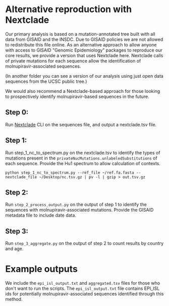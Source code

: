 # Alternative reproduction with Nextclade

Our primary analysis is based on a mutation-annotated tree built with all data from GISAID and the INSDC. Due to GISAID policies we are not allowed to redistribute this file online. As an alternative approach to allow anyone with access to GISAID "Genomic Epidemiology" packages to reproduce our core results, we provide a version that uses Nextclade here. Nextclade calls of private mutations for each sequence allow the identification of molnupiravir-associated sequences.

(In another folder you can see a version of our analysis using just open data sequences from the UCSC public tree.)

We would also recommend a Nextclade-based approach for those looking to prospectively identify molnupiravir-based sequences in the future.

## Step 0:
Run [Nextclade](https://clades.nextstrain.org/) CLI on the sequences file, and output a nextclade.tsv file.

## Step 1:
Run step_1_nc_to_spectrum.py on the nextclade.tsv to identify the types of mutations present in the `privateNucMutations.unlabeledSubstitutions` of each sequence. Provide the Hu1 spectrum to allow calculation of contexts.

```
python step_1_nc_to_spectrum.py --ref_file ~/ref.fa.fasta --nextclade_file ~/Desktop/nc.tsv.gz | pv -l | gzip > out.tsv.gz
```

## Step 2:
Run `step_2_process_output.py` on the output of step 1 to identify the sequences with molnupiravir-associated mutations. Provide the GISAID metadata file to include date data.

## Step 3:
Run `step_3_aggregate.py` on the output of step 2 to count results by country and age.

# Example outputs
We include the `epi_isl_output.txt` and `aggregated.tsv` files for those who don't want to run the scripts. The `epi_isl_output.txt` file contains EPI_ISL ids for potentially molnupiravir-associated sequences identified through this method.
